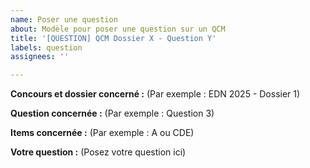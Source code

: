 ```yaml
---
name: Poser une question
about: Modèle pour poser une question sur un QCM
title: '[QUESTION] QCM Dossier X - Question Y'
labels: question
assignees: ''

---
```


**Concours et dossier concerné :**
(Par exemple : EDN 2025 - Dossier 1)

**Question concernée :**
(Par exemple : Question 3)

**Items concernée :**
(Par exemple : A ou CDE)

**Votre question :**
(Posez votre question ici)
